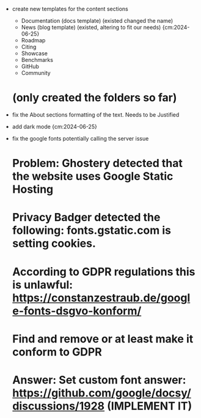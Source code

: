 
- create new templates for the content sections
  - Documentation (docs template) (existed changed the name)
  - News (blog template) (existed, altering to fit our needs) {cm:2024-06-25}
  - Roadmap
  - Citing
  - Showcase
  - Benchmarks
  - GitHub
  - Community
  # (only created the folders so far)

- fix the About sections formatting of the text. Needs to be Justified

- add dark mode {cm:2024-06-25}

- fix the google fonts potentially calling the server issue
  # Problem: Ghostery detected that the website uses Google Static Hosting
  #          Privacy Badger detected the following: fonts.gstatic.com is setting cookies.
  #          According to GDPR regulations this is unlawful: https://constanzestraub.de/google-fonts-dsgvo-konform/
  #          Find and remove or at least make it conform to GDPR
  # Answer: Set custom font answer: https://github.com/google/docsy/discussions/1928 (IMPLEMENT IT)
